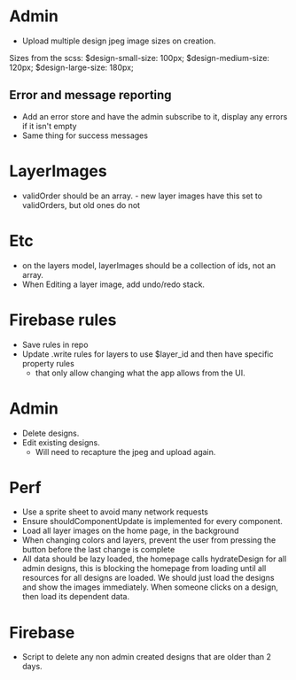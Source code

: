 # Admin
- Upload multiple design jpeg image sizes on creation.

Sizes from the scss:
$design-small-size: 100px;
$design-medium-size: 120px;
$design-large-size: 180px;

## Error and message reporting
- Add an error store and have the admin subscribe to it, display any errors if it isn't empty
- Same thing for success messages

# LayerImages
- validOrder should be an array. - new layer images have this set to validOrders, but old ones do not

# Etc
- on the layers model, layerImages should be a collection of ids, not an array.
- When Editing a layer image, add undo/redo stack.

# Firebase rules
- Save rules in repo
- Update .write rules for layers to use $layer_id and then have specific property rules
  - that only allow changing what the app allows from the UI.

# Admin
  - Delete designs.
  - Edit existing designs.
    - Will need to recapture the jpeg and upload again.

# Perf
  - Use a sprite sheet to avoid many network requests
  - Ensure shouldComponentUpdate is implemented for every component.
  - Load all layer images on the home page, in the background
  - When changing colors and layers, prevent the user from pressing the button before the last change is complete
  - All data should be lazy loaded, the homepage calls hydrateDesign for all admin designs, this is blocking the
    homepage from loading until all resources for all designs are loaded. We should just load the designs and show the images
    immediately. When someone clicks on a design, then load its dependent data.

# Firebase
  - Script to delete any non admin created designs that are older than 2 days.
